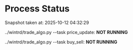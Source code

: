 # Process Status

Snapshot taken at: 2025-10-12 04:32:29

../wintrd/trade_algo.py --task price_update: **NOT RUNNING**

../wintrd/trade_algo.py --task buy_sell: **NOT RUNNING**

